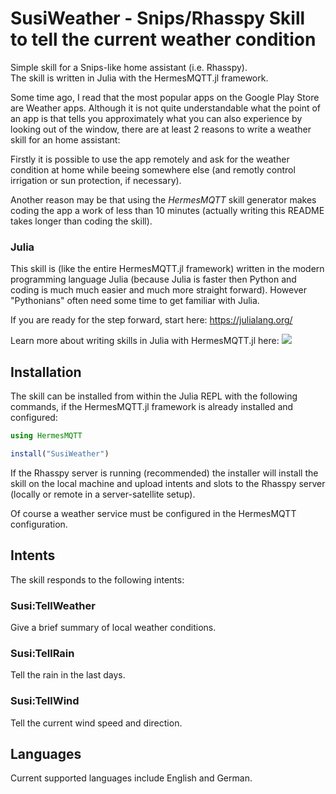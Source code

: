 
# SusiWeather - Snips/Rhasspy Skill to tell the current weather condition

Simple skill for a
Snips-like home assistant (i.e. Rhasspy).     
The skill is written in Julia with the HermesMQTT.jl framework.

Some time ago, I read that the most popular apps on the Google Play Store 
are Weather apps. 
Although it is not quite understandable what the point of an app is 
that tells you approximately what you can also experience by looking 
out of the window, there are at least 2 reasons to write a weather skill for 
an home assistant:

Firstly it is possible to use the app remotely and ask for the weather
condition at home while beeing somewhere else (and remotly control 
irrigation or sun protection, if necessary).

Another reason may be that using the *HermesMQTT* skill generator
makes coding the app a work of less than 10 minutes (actually writing this README
takes longer than coding the skill).

### Julia

This skill is (like the entire HermesMQTT.jl framework) written in the
modern programming language Julia (because Julia is faster
then Python and coding is much much easier and much more straight forward).
However "Pythonians" often need some time to get familiar with Julia.

If you are ready for the step forward, start here: https://julialang.org/

Learn more about writing skills in Julia with HermesMQTT.jl here: 
 [![](https://img.shields.io/badge/docs-latest-blue.svg)](https://andreasdominik.github.io/HermesMQTT.jl/dev)



## Installation

The skill can be installed from within the Julia REPL with the following
commands, if the HermesMQTT.jl framework is already installed 
and configured:

```julia
using HermesMQTT

install("SusiWeather")
```

If the Rhasspy server is running (recommended) the installer will
install the skill on the local machine and upload intents and slots
to the Rhasspy server (locally or remote in a server-satellite setup).

Of course a weather service must be configured in the HermesMQTT configuration.


## Intents

The skill responds to the following intents:

### Susi:TellWeather
Give a brief summary of local weather conditions.


### Susi:TellRain
Tell the rain in the last days.


### Susi:TellWind
Tell the current wind speed and direction.



## Languages

Current supported languages include English and German.

